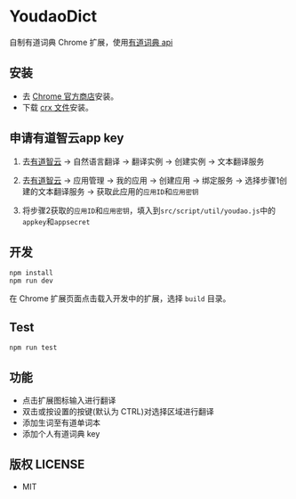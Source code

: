# YoudaoDict

自制有道词典 Chrome 扩展，使用[有道词典 api](http://fanyi.youdao.com/openapi)

## 安装

* 去 [Chrome 官方商店](https://chrome.google.com/webstore/detail/youdao-dict/geboigdomoihijcamklnhlcgnnpdgkmg)安装。
* 下载 [crx 文件](https://github.com/youngdze/YoudaoDict/releases)安装。

## 申请有道智云app key

1. 去[有道智云](http://ai.youdao.com/index.s) -> 自然语言翻译 -> 翻译实例 -> 创建实例 -> 文本翻译服务

2. 去[有道智云](http://ai.youdao.com/index.s) -> 应用管理 -> 我的应用 -> 创建应用 -> 绑定服务 -> 选择步骤1创建的文本翻译服务 -> 获取此应用的`应用ID`和`应用密钥`

3. 将步骤2获取的`应用ID`和`应用密钥`，填入到`src/script/util/youdao.js`中的`appkey`和`appsecret`

## 开发

```shell
npm install
npm run dev
```

在 Chrome 扩展页面点击载入开发中的扩展，选择 `build` 目录。

## Test

```shell
npm run test
```

## 功能

* 点击扩展图标输入进行翻译
* 双击或按设置的按键(默认为 CTRL)对选择区域进行翻译
* 添加生词至有道单词本
* 添加个人有道词典 key

## 版权 LICENSE

* MIT
